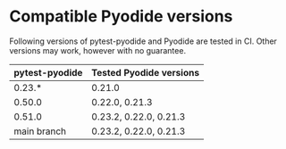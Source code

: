 # Compatible Pyodide versions

Following versions of pytest-pyodide and Pyodide are tested in CI.
Other versions may work, however with no guarantee.

| pytest-pyodide | Tested Pyodide versions |
|----------------|-------------------------|
| 0.23.*         | 0.21.0                  |
| 0.50.0         | 0.22.0, 0.21.3          |
| 0.51.0         | 0.23.2, 0.22.0, 0.21.3  |
| main branch    | 0.23.2, 0.22.0, 0.21.3  |
